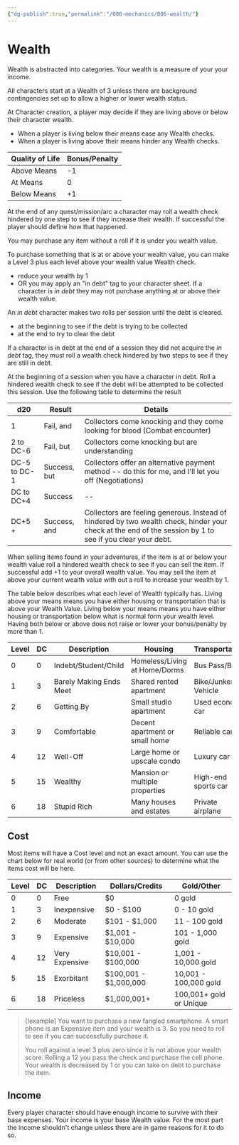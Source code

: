 ```yaml
---
{"dg-publish":true,"permalink":"/000-mechanics/006-wealth/"}
---
```


# Wealth

Wealth is abstracted into categories. Your wealth is a measure of your your income. 

All characters start at a Wealth of 3 unless there are background contingencies set up to allow a higher or lower wealth status.  

At Character creation, a player may decide if they are living above or below their character wealth. 
* When a player is living below their means ease any Wealth checks.
* When a player is living above their means hinder any Wealth checks.

| Quality of Life | Bonus/Penalty |
| --------------- | ------------- |
| Above Means     | -1            |
| At Means        | 0             |
| Below Means     | +1            |
At the end of any quest/mission/arc a character may roll a wealth check hindered by one step to see if they increase their wealth.  If successful the player should define how that happened.

You may purchase any item without a roll if it is under you wealth value.

To purchase something that is at or above your wealth value, you can make a Level 3 plus each level above your wealth value Wealth check. 
* reduce your wealth by 1  
* OR you may apply an "in debt" tag to your character sheet. 
If a character is _in debt_ they may not purchase anything at or above their wealth value.

An _in debt_ character makes two rolls per session until the debt is cleared.
* at the beginning to see if the debt is trying to be collected
* at the end to try to clear the debt

If a character is in debt at the end of a session they did not acquire the _in debt_ tag, they must roll a wealth check hindered by two steps to see if they are still in debt. 

At the beginning of a session when you have a character in debt.  Roll a hindered wealth check to see if the debt will be attempted to be collected this session.  Use the following table to determine the result

| d20          | Result       | Details                                                                                                                                                    |
| ------------ | ------------ | ---------------------------------------------------------------------------------------------------------------------------------------------------------- |
| 1            | Fail, and    | Collectors come knocking and they come looking for blood (Combat encounter)                                                                                |
| 2 to DC-6    | Fail, but    | Collectors come knocking but are understanding                                                                                                             |
| DC-5 to DC-1 | Success, but | Collectors offer an alternative payment method  -- do this for me, and I'll let you off (Negotiations)                                                     |
| DC to DC+4   | Success      | --                                                                                                                                                         |
| DC+5 +       | Success, and | Collectors are feeling generous.  Instead of hindered by two wealth check, hinder your check at the end of the session by 1 to see if you clear your debt. |

When selling items found in your adventures, if the item is at or below your wealth value roll a hindered wealth check to see if you can sell the item. If successful add +1 to your overall wealth value. You may sell the item at above your current wealth value with out a roll to increase your wealth by 1.

The table below describes what each level of Wealth typically has.  Living above your means means you have either housing or transportation that is above your Wealth Value. Living below your means means you have either housing or transportation below what is normal form your wealth level.  Having both below or above does not raise or lower your bonus/penalty by more than 1.

| Level | DC  | Description             | Housing                        | Transportation      |
| ----- | --- | ----------------------- | ------------------------------ | ------------------- |
| 0     | 0   | Indebt/Student/Child    | Homeless/Living at Home/Dorms  | Bus Pass/Bike       |
| 1     | 3   | Barely Making Ends Meet | Shared rented apartment        | Bike/Junker Vehicle |
| 2     | 6   | Getting By              | Small studio apartment         | Used economy car    |
| 3     | 9   | Comfortable             | Decent apartment or small home | Reliable car        |
| 4     | 12  | Well-Off                | Large home or upscale condo    | Luxury car          |
| 5     | 15  | Wealthy                 | Mansion or multiple properties | High-end sports car |
| 6     | 18  | Stupid Rich             | Many houses and estates        | Private airplane    |
## Cost

Most items will have a Cost level and not an exact amount. You can use the chart below for real world (or from other sources) to determine what the items cost will be here.

| Level | DC  | Description    | Dollars/Credits       | Gold/Other              |
| ----- | --- | -------------- | --------------------- | ----------------------- |
| 0     | 0   | Free           | $0                    | 0 gold                  |
| 1     | 3   | Inexpensive    | $0 - $100             | 0 - 10 gold             |
| 2     | 6   | Moderate       | $101 - $1,000         | 11 - 100 gold           |
| 3     | 9   | Expensive      | $1,001 - $10,000      | 101 - 1,000 gold        |
| 4     | 12  | Very Expensive | $10,001 - $100,000    | 1,001 - 10,000 gold     |
| 5     | 15  | Exorbitant     | $100,001 - $1,000,000 | 10,001 - 100,000 gold   |
| 6     | 18  | Priceless      | $1,000,001+           | 100,001+ gold or Unique |
> [!example]
> You want to purchase a new fangled smartphone. A smart phone is an Expensive item and your wealth is 3. So you need to roll to see if you can successfully purchase it.
> 
> You roll against a level 3 plus zero since it is not above your wealth score.  Rolling a 12 you pass the check and purchase the cell phone.  Your wealth is decreased by 1 or you can take on debt to purchase the item.
> 

## Income

Every player character should have enough income to survive with their base expenses.  Your income is your base Wealth value.  For the most part the income shouldn't change unless there are in game reasons for it to do so. 